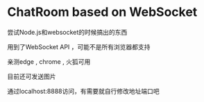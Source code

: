 # ChatRoom based on WebSocket

尝试Node.js和websocket的时候搞出的东西

用到了WebSocket API ，可能不是所有浏览器都支持

亲测edge , chrome , 火狐可用

目前还可发送图片

通过localhost:8888访问，有需要就自行修改地址端口吧
